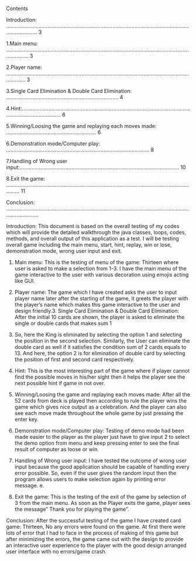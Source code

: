 Contents

Introduction: ................................................................................................................................................. 3

1.Main menu: ........................................................................................................................................... 3

2.Player name: ......................................................................................................................................... 3

3.Single Card Elimination & Double Card Elimination: ............................................................................ 4

4.Hint:....................................................................................................................................................... 6

5.Winning/Loosing the game and replaying each moves made: ............................................................. 6

6.Demonstration mode/Computer play: ................................................................................................. 8

7.Handling of Wrong user input:............................................................................................................ 10

8.Exit the game: ..................................................................................................................................... 11

Conclusion: .................................................................................................................................................. 

Introduction:
This document is based on the overall testing of my codes which will provide the detailed walkthrough
the java classes, loops, codes, methods, and overall output of this application as a test. I will be testing
overall game including the main menu, start, hint, replay, win or lose, demonstration mode, wrong user
input and exit.

1. Main menu:
This is the testing of menu of the game: Thirteen where user is asked to make a selection from 1-3. I
have the main menu of the game interactive to the user with various decoration using emojis acting like
GUI.

2. Player name:
The game which I have created asks the user to input player name later after the starting of the
game, it greets the player with the player’s name which makes this game interactive to the user
and design friendly.3. Single Card Elimination & Double Card Elimination:
After the initial 10 cards are shown, the player is asked to eliminate the single or double cards that
makes sum 1

3. So, here the King is eliminated by selecting the option 1 and selecting the position in the
second selection.
Similarly, the User can eliminate the double card as well if it satisfies the condition sum of 2 cards equals
to 13. And here, the option 2 is for elimination of double card by selecting the position of first and
second card respectively.

4. Hint:
This is the most interesting part of the game where if player cannot find the possible moves in his/her
sight then it helps the player see the next possible hint if game in not over.


5. Winning/Loosing the game and replaying each moves made:
After all the 52 cards from deck is played then according to rule the player wins the game which gives
nice output as a celebration. And the player can also see each move made throughout the whole game
by just pressing the enter key.

6. Demonstration mode/Computer play:
Testing of demo mode had been made easier to the player as the player just have to give input 2 to
select the demo option from menu and keep pressing enter to see the final result of computer as loose
or win.

7. Handling of Wrong user input:
I have tested the outcome of wrong user input because the good application should be capable of
handling every error possible. So, even if the user gives the random input then the program allows users
to make selection again by printing error message.
e.

8. Exit the game:
This is the testing of the exit of the game by selection of 3 from the main menu. As soon as the Player
exits the game, player sees the message” Thank you for playing the game”.


Conclusion:
After the successful testing of the game I have created card game: Thirteen, No any errors were found
on the game. At first there were lots of error that I had to face in the process of making of this game but
after minimizing the errors, the game came out with the design to provide an interactive user
experience to the player with the good design arranged user interface with no errors/game crash.
